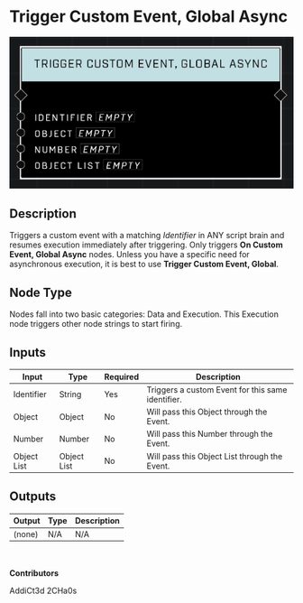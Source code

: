 # Trigger Custom Event, Global Async
![](../../../.gitbook/assets/trigger-custom-event-global-async.png)
## Description
Triggers a custom event with a matching *Identifier* in ANY script brain and resumes execution immediately after triggering. Only triggers **On Custom Event, Global Async** nodes. Unless you have a specific need for asynchronous execution, it is best to use **Trigger Custom Event, Global**.

## Node Type
Nodes fall into two basic categories: Data and Execution. This Execution node triggers other node strings to start firing.

## Inputs
| Input | Type | Required | Description |
|------------------|------------------|----------|--------------------------------------------------------------|
| Identifier | String | Yes | Triggers a custom Event for this same identifier. |
| Object | Object | No | Will pass this Object through the Event. |
| Number | Number | No | Will pass this Number through the Event. |
| Object List | Object List | No | Will pass this Object List through the Event. |

## Outputs
| Output | Type | Description |
|------------------|------------------|--------------------------------------------------------------|
| (none) | N/A  | N/A  |

\
\
**Contributors**

AddiCt3d 2CHa0s